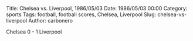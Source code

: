 Title: Chelsea vs. Liverpool, 1986/05/03
Date: 1986/05/03 00:00
Category: sports
Tags: football, football scores, Chelsea, Liverpool
Slug: chelsea-vs-liverpool
Author: carbonero


Chelsea 0 - 1 Liverpool
